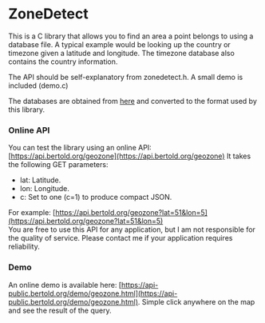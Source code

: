 # ZoneDetect

This is a C library that allows you to find an area a point belongs to using a database file. A typical example would be looking up the country or timezone given a latitude and longitude. The timezone database also contains the country information.

The API should be self-explanatory from zonedetect.h. A small demo is included (demo.c)

The databases are obtained from [here](https://github.com/evansiroky/timezone-boundary-builder) and converted to the format used by this library.

### Online API
You can test the library using an online API: [https://api.bertold.org/geozone](https://api.bertold.org/geozone)
It takes the following GET parameters:

* lat: Latitude.
* lon: Longitude.
* c: Set to one (c=1) to produce compact JSON.

For example: [https://api.bertold.org/geozone?lat=51&lon=5](https://api.bertold.org/geozone?lat=51&lon=5)  
You are free to use this API for any application, but I am not responsible for the quality of service. Please contact me if your application requires reliability. 


### Demo
An online demo is available here: [https://api-public.bertold.org/demo/geozone.html](https://api-public.bertold.org/demo/geozone.html). Simple click anywhere on the map and see the result of the query.
